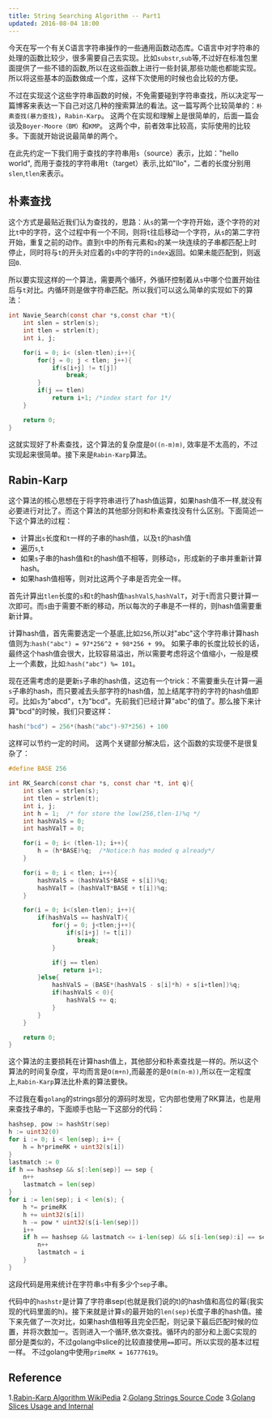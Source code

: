 ```yaml
---
title: String Searching Algorithm -- Part1
updated: 2016-08-04 18:00
---
```


今天在写一个有关C语言字符串操作的一些通用函数动态库。C语言中对字符串的处理的函数比较少，很多需要自己去实现。比如`substr`,`sub`等,不过好在标准包里面提供了一些不错的函数,所以在这些函数上进行一些封装,那些功能也都能实现。所以将这些基本的函数做成一个库，这样下次使用的时候也会比较的方便。

不过在实现这个这些字符串函数的时候，不免需要碰到字符串查找，所以决定写一篇博客来表达一下自己对这几种的搜索算法的看法。这一篇写两个比较简单的：`朴素查找(暴力查找)`，`Rabin-Karp`。 这两个在实现和理解上是很简单的，后面一篇会谈及`Boyer-Moore（BM）`和`KMP`。 这两个中，前者效率比较高，实际使用的比较多。下面就开始说说最简单的两个。

在此先约定一下我们用于查找的字符串用`s`（source）表示，比如："hello world", 而用于查找的字符串用`t`（target）表示,比如"llo"，二者的长度分别用`slen`,`tlen`来表示。

## 朴素查找

这个方式是最贴近我们认为查找的，思路：从`s`的第一个字符开始，逐个字符的对比`t`中的字符，这个过程中有一个不同，则将`t`往后移动一个字符，从`s`的第二字符开始，重复之前的动作。直到`t`中的所有元素和`s`的某一块连续的子串都匹配上时停止，同时将与`t`的开头对应着的`s`中的字符的`index`返回。如果未能匹配到，则返回`0`.

所以要实现这样的一个算法，需要两个循环，外循环控制着从`s`中哪个位置开始往后与`t`对比。内循环则是做字符串匹配。所以我们可以这么简单的实现如下的算法：

```c
int Navie_Search(const char *s,const char *t){
	int slen = strlen(s);
	int tlen = strlen(t);
	int i, j;

	for(i = 0; i< (slen-tlen);i++){
		for(j = 0; j < tlen; j++){
			if(s[i+j] != t[j])
				break;
		}
		if(j == tlen)
			return i+1; /*index start for 1*/
	}

	return 0;
}
```

这就实现好了朴素查找，这个算法的复杂度是`O((n-m)m)`, 效率是不太高的，不过实现起来很简单。接下来是`Rabin-Karp`算法。

## Rabin-Karp

这个算法的核心思想在于将字符串进行了hash值运算，如果hash值不一样,就没有必要进行对比了。而这个算法的其他部分则和朴素查找没有什么区别。下面简述一下这个算法的过程：

+ 计算出`s`长度和`t`一样的子串的hash值，以及`t`的hash值
+ 遍历`s`,`t`
+ 如果`s`子串的hash值和`t`的hash值不相等，则移动`s`，形成新的子串并重新计算hash。
+ 如果hash值相等，则对比这两个子串是否完全一样。

首先计算出`tlen`长度的`s`和`t`的hash值`hashValS`,`hashValT`，对于`t`而言只要计算一次即可。而`s`由于需要不断的移动，所以每次的子串是不一样的，则hash值需要重新计算。

计算hash值，首先需要选定一个基底,比如`256`,所以对"abc"这个字符串计算hash值则为:`hash("abc") = 97*256^2 + 98*256 + 99`。 如果子串的长度比较长的话，最终这个hash值会很大，比较容易溢出，所以需要考虑将这个值缩小，一般是模上一个素数，比如:`hash("abc") %= 101`。 

现在还需考虑的是更新`s`子串的hash值，这边有一个trick：不需要重头在计算一遍`s`子串的hash，而只要减去头部字符的hash值，加上结尾字符的字符的hash值即可。比如`s`为"abcd"，`t`为"bcd"。先前我们已经计算"abc"的值了。那么接下来计算"bcd"的时候，我们只要这样：

```c
hash("bcd") = 256*(hash("abc")-97*256) + 100
```

这样可以节约一定的时间。 这两个关键部分解决后，这个函数的实现便不是很复杂了：

```c
#define BASE 256

int RK_Search(const char *s, const char *t, int q){
	int slen = strlen(s);
	int tlen = strlen(t);
	int i, j;
	int h = 1;  /* for store the low(256,tlen-1)%q */
	int hashValS = 0;
	int hashValT = 0;

	for(i = 0; i< (tlen-1); i++){
		h = (h*BASE)%q;  /*Notice:h has moded q already*/
	}

	for(i = 0; i < tlen; i++){
	    hashValS = (hashValS*BASE + s[i])%q;
		hashValT = (hashValT*BASE + t[i])%q;
	}

	for(i = 0; i<(slen-tlen); i++){
	  	if(hashValS == hashValT){
			for(j = 0; j<tlen;j++){
		        if(s[i+j] != t[i])
				   break;
		    }

			if(j == tlen)
			   return i+1;
	    }else{	
			hashValS = (BASE*(hashValS - s[i]*h) + s[i+tlen])%q;
			if(hashValS < 0){
				hashValS += q;
			}	
		}
	}

	return 0;
}
```

这个算法的主要损耗在计算hash值上，其他部分和朴素查找是一样的。所以这个算法的时间复杂度，平均而言是`O(m+n)`,而最差的是`O(m(n-m))`,所以在一定程度上,`Rabin-Karp`算法比朴素的算法要快。

不过我在看`golang`的strings部分的源码时发现，它内部也使用了RK算法，也是用来查找子串的，下面顺手也贴一下这部分的代码：

```go
hashsep, pow := hashStr(sep)
h := uint32(0)
for i := 0; i < len(sep); i++ {
	h = h*primeRK + uint32(s[i])
}
lastmatch := 0
if h == hashsep && s[:len(sep)] == sep {
	n++
	lastmatch = len(sep)
}
for i := len(sep); i < len(s); {
	h *= primeRK
	h += uint32(s[i])
	h -= pow * uint32(s[i-len(sep)])
	i++
	if h == hashsep && lastmatch <= i-len(sep) && s[i-len(sep):i] == sep {
		n++
		lastmatch = i
	}
}
```
这段代码是用来统计在字符串`s`中有多少个`sep`子串。

代码中的`hashstr`是计算了字符串sep(也就是我们说的t)的hash值和高位的幂(我实现的代码里面的h)。接下来就是计算`s`的最开始的`len(sep)`长度子串的hash值。接下来先做了一次对比，如果hash值相等且完全匹配，则记录下最后匹配时候的位置，并将次数加一。否则进入一个循环,依次查找。循环内的部分和上面C实现的部分是类似的，不过golang中slice的比较直接使用`==`即可。所以实现的基本过程一样。 不过golang中使用`primeRK = 16777619`。


## Reference

1.[Rabin-Karp Algorithm WikiPedia](https://en.wikipedia.org/wiki/Rabin%E2%80%93Karp_algorithm)
2.[Golang Strings Source Code](https://github.com/golang/go/blob/master/src/strings/strings.go#L97)
3.[Golang Slices Usage and Internal](https://blog.golang.org/go-slices-usage-and-internals)


